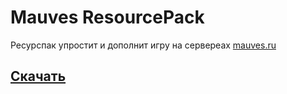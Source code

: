 # Mauves ResourcePack

Ресурспак упростит и дополнит игру на сервереах [mauves.ru](https://mauves.ru)

## [Скачать](/mauvesmc/mauves-resourcepack/releases)
